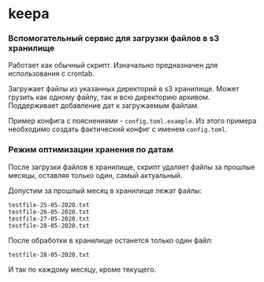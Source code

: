 # keepa
### Вспомогательный сервис для загрузки файлов в s3 хранилище

Работает как обычный скрипт. Изначально предназначен для использования с crontab.

Загружает файлы из указанных директорий в s3 хранилище.
Может грузить как одному файлу, так и всю директорию архивом.
Поддерживает добавление дат к загружаемым файлам.

Пример конфига с пояснениями - `config.toml.example`. 
Из этого примера необходимо создать фактический конфиг с именем `config.toml`.

### Режим оптимизации хранения по датам

После загрузки файлов в хранилище, скрипт удаляет файлы 
за прошлые месяцы, оставляя только один, самый актуальный.

Допустим за прошлый месяц в хранилище лежат файлы:
```shell
testfile-25-05-2020.txt
testfile-26-05-2020.txt
testfile-27-05-2020.txt
testfile-28-05-2020.txt
```

После обработки в хранилище останется только один файл:

```shell
testfile-28-05-2020.txt
```

И так по каждому месяцу, кроме текущего.